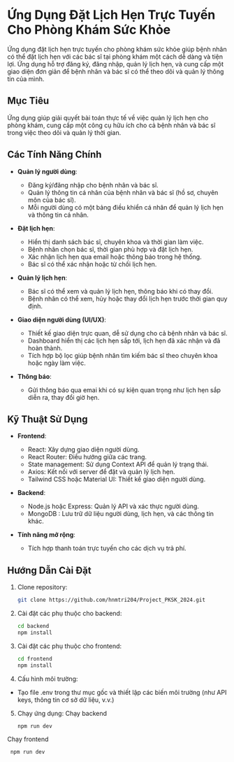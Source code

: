 # Ứng Dụng Đặt Lịch Hẹn Trực Tuyến Cho Phòng Khám Sức Khỏe

Ứng dụng đặt lịch hẹn trực tuyến cho phòng khám sức khỏe giúp bệnh nhân có thể đặt lịch hẹn với các bác sĩ tại phòng khám một cách dễ dàng và tiện lợi. Ứng dụng hỗ trợ đăng ký, đăng nhập, quản lý lịch hẹn, và cung cấp một giao diện đơn giản để bệnh nhân và bác sĩ có thể theo dõi và quản lý thông tin của mình.

## Mục Tiêu

Ứng dụng giúp giải quyết bài toán thực tế về việc quản lý lịch hẹn cho phòng khám, cung cấp một công cụ hữu ích cho cả bệnh nhân và bác sĩ trong việc theo dõi và quản lý thời gian.

## Các Tính Năng Chính

- **Quản lý người dùng**:
  - Đăng ký/đăng nhập cho bệnh nhân và bác sĩ.
  - Quản lý thông tin cá nhân của bệnh nhân và bác sĩ (hồ sơ, chuyên môn của bác sĩ).
  - Mỗi người dùng có một bảng điều khiển cá nhân để quản lý lịch hẹn và thông tin cá nhân.

- **Đặt lịch hẹn**:
  - Hiển thị danh sách bác sĩ, chuyên khoa và thời gian làm việc.
  - Bệnh nhân chọn bác sĩ, thời gian phù hợp và đặt lịch hẹn.
  - Xác nhận lịch hẹn qua email hoặc thông báo trong hệ thống.
  - Bác sĩ có thể xác nhận hoặc từ chối lịch hẹn.

- **Quản lý lịch hẹn**:
  - Bác sĩ có thể xem và quản lý lịch hẹn, thông báo khi có thay đổi.
  - Bệnh nhân có thể xem, hủy hoặc thay đổi lịch hẹn trước thời gian quy định.

- **Giao diện người dùng (UI/UX)**:
  - Thiết kế giao diện trực quan, dễ sử dụng cho cả bệnh nhân và bác sĩ.
  - Dashboard hiển thị các lịch hẹn sắp tới, lịch hẹn đã xác nhận và đã hoàn thành.
  - Tích hợp bộ lọc giúp bệnh nhân tìm kiếm bác sĩ theo chuyên khoa hoặc ngày làm việc.

- **Thông báo**:
  - Gửi thông báo qua emai khi có sự kiện quan trọng như lịch hẹn sắp diễn ra, thay đổi giờ hẹn.

## Kỹ Thuật Sử Dụng

- **Frontend**:
  - React: Xây dựng giao diện người dùng.
  - React Router: Điều hướng giữa các trang.
  - State management: Sử dụng Context API để quản lý trạng thái.
  - Axios: Kết nối với server để đặt và quản lý lịch hẹn.
  - Tailwind CSS hoặc Material UI: Thiết kế giao diện người dùng.

- **Backend**:
  - Node.js hoặc Express: Quản lý API và xác thực người dùng.
  - MongoDB : Lưu trữ dữ liệu người dùng, lịch hẹn, và các thông tin khác.

- **Tính năng mở rộng**:
  - Tích hợp thanh toán trực tuyến cho các dịch vụ trả phí.

## Hướng Dẫn Cài Đặt

1. Clone repository:
     ```bash
     git clone https://github.com/hnmtri204/Project_PKSK_2024.git
2. Cài đặt các phụ thuộc cho backend:
     ```bash
    cd backend
    npm install
3. Cài đặt các phụ thuộc cho frontend:
     ```bash
    cd frontend
    npm install
4. Cấu hình môi trường:
  - Tạo file .env trong thư mục gốc và thiết lập các biến môi trường (như API keys, thông tin cơ sở dữ liệu, v.v.)
5. Chạy ứng dụng:
    Chạy backend
     ```bash
    npm run dev
  
  Chạy frontend
   ```bash
    npm run dev
